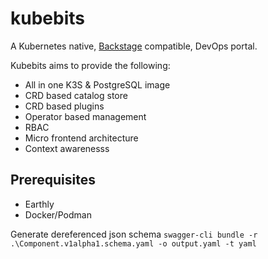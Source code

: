 # kubebits

A Kubernetes native, [Backstage](https://backstage.io/) compatible, DevOps portal.

Kubebits aims to provide the following:

- All in one K3S & PostgreSQL image
- CRD based catalog store
- CRD based plugins
- Operator based management
- RBAC
- Micro frontend architecture
- Context awarenesss

## Prerequisites

- Earthly
- Docker/Podman

Generate dereferenced json schema
`swagger-cli bundle -r .\Component.v1alpha1.schema.yaml -o output.yaml -t yaml`
